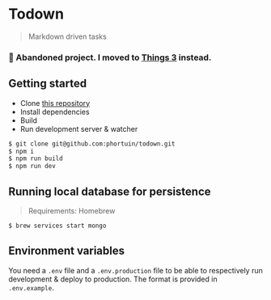 # Todown

> Markdown driven tasks

### 🚧 Abandoned project. I moved to [Things 3][1] instead.

## Getting started

- Clone [this repository](https://github.com/phortuin/todown)
- Install dependencies
- Build
- Run development server & watcher

```bash
$ git clone git@github.com:phortuin/todown.git
$ npm i
$ npm run build
$ npm run dev
```

## Running local database for persistence

> Requirements: Homebrew

```bash
$ brew services start mongo
```

## Environment variables

You need a `.env` file and a `.env.production` file to be able to respectively run development & deploy to production. The format is provided in `.env.example`.

[1]: https://culturedcode.com/things/
